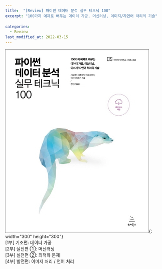 ```yaml
---
title:  "[Review] 파이썬 데이터 분석 실무 테크닉 100"
excerpt: "100가지 예제로 배우는 데이터 가공, 머신러닝, 이미지/자연어 처리의 기술"

categories:
  - Review
last_modified_at: 2022-03-15
---
```


![pyda100](/img/review1.jpg){: width="300" height="300"}
<br>
[1부] 기초편: 데이터 가공 <br>
[2부] 실전편 ①: 머신러닝 <br>
[3부] 실전편 ②: 최적화 문제 <br>
[4부] 발전편: 이미지 처리 / 언어 처리 <br>